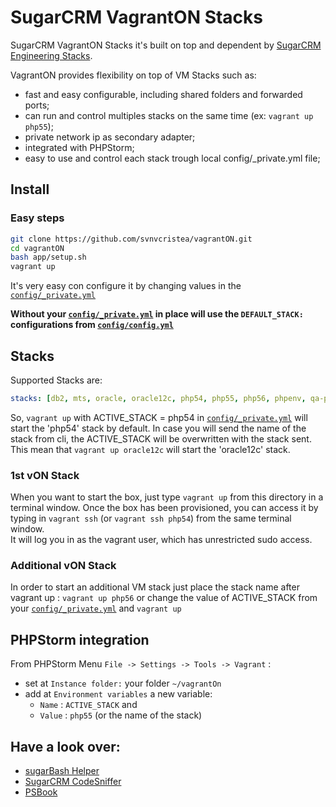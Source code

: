 # SugarCRM VagrantON Stacks

SugarCRM VagrantON Stacks it's built on top and dependent by [SugarCRM Engineering Stacks](https://github.com/sugarcrm/stacks).

VagrantON provides flexibility on top of VM Stacks such as:

 * fast and easy configurable, including shared folders and forwarded ports;
 * can run and control multiples stacks on the same time (ex: `vagrant up php55`);
 * private network ip as secondary adapter;
 * integrated with PHPStorm;
 * easy to use and control each stack trough local config/_private.yml file;
 

## Install

### Easy steps

```bash
git clone https://github.com/svnvcristea/vagrantON.git
cd vagrantON
bash app/setup.sh
vagrant up
```


It's very easy con configure it by changing values in the [`config/_private.yml`](config/_private.yml)

**Without your [`config/_private.yml`](config/_private.yml) in place will use the `DEFAULT_STACK:` configurations from [`config/config.yml`](config/config.yml)**

## Stacks

Supported Stacks are:
```yaml
stacks: [db2, mts, oracle, oracle12c, php54, php55, php56, phpenv, qa-php53, qa-php54, ubuntu-driver]
```
So, `vagrant up` with ACTIVE_STACK = php54 in [`config/_private.yml`](config/_private.yml) will start the 'php54' stack by default. 
In case you will send the name of the stack from cli, the ACTIVE_STACK will be overwritten with the stack sent.
This mean that `vagrant up oracle12c` will start the 'oracle12c' stack.

### 1st vON Stack

When you want to start the box, just type `vagrant up` from this directory in a terminal window.
Once the box has been provisioned, you can access it by typing in `vagrant ssh` (or `vagrant ssh php54`) from the same terminal window.  
It will log you in as the vagrant user, which has unrestricted sudo access.

### Additional vON Stack

In order to start an additional VM stack just place the stack name after vagrant up : `vagrant up php56`
or change the value of ACTIVE_STACK from your [`config/_private.yml`](config/_private.yml) and `vagrant up`

## PHPStorm integration

From PHPStorm Menu `File -> Settings -> Tools -> Vagrant` :
 * set at `Instance folder:` your folder `~/vagrantOn`
 * add at `Environment variables` a new variable:
   * `Name` : `ACTIVE_STACK` and 
   * `Value` : `php55` (or the name of the stack) 

## Have a look over:

* [sugarBash Helper](https://github.com/svnvcristea/sugarBash)
* [SugarCRM CodeSniffer](https://github.com/svnvcristea/SugarCRMCodeSniffer)
* [PSBook](https://github.com/svnvcristea/PSBook)
